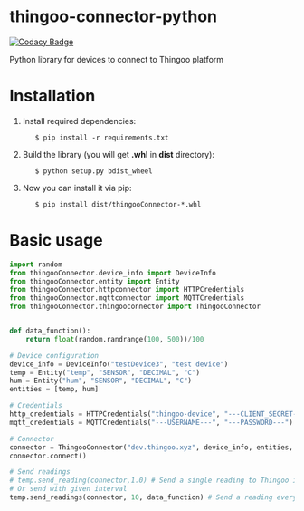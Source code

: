 # thingoo-connector-python

[![Codacy Badge](https://api.codacy.com/project/badge/Grade/4395fbd80be94f54a333b2431b5053ff)](https://app.codacy.com/gh/ThingooKNI/connector-python?utm_source=github.com&utm_medium=referral&utm_content=ThingooKNI/connector-python&utm_campaign=Badge_Grade_Settings)

Python library for devices to connect to Thingoo platform

# Installation
1. Install required dependencies:
    ```shell script
       $ pip install -r requirements.txt
    ```
1. Build the library (you will get **.whl** in **dist** directory):
    ```shell script
       $ python setup.py bdist_wheel
    ```
1. Now you can install it via pip:
    ```shell script
       $ pip install dist/thingooConnector-*.whl
    ```

# Basic usage
```python
import random
from thingooConnector.device_info import DeviceInfo
from thingooConnector.entity import Entity
from thingooConnector.httpconnector import HTTPCredentials
from thingooConnector.mqttconnector import MQTTCredentials
from thingooConnector.thingooconnector import ThingooConnector


def data_function():
    return float(random.randrange(100, 500))/100

# Device configuration
device_info = DeviceInfo("testDevice3", "test device")
temp = Entity("temp", "SENSOR", "DECIMAL", "C")
hum = Entity("hum", "SENSOR", "DECIMAL", "C")
entities = [temp, hum]

# Credentials
http_credentials = HTTPCredentials("thingoo-device", "---CLIENT_SECRET----")
mqtt_credentials = MQTTCredentials("---USERNAME---", "---PASSWORD---")

# Connector
connector = ThingooConnector("dev.thingoo.xyz", device_info, entities, http_credentials, mqtt_credentials)
connector.connect()

# Send readings
# temp.send_reading(connector,1.0) # Send a single reading to Thingoo instance
# Or send with given interval
temp.send_readings(connector, 10, data_function) # Send a reading every 10 seconds
```
